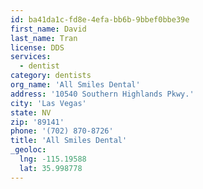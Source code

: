 ```yaml
---
id: ba41da1c-fd8e-4efa-bb6b-9bbef0bbe39e
first_name: David
last_name: Tran
license: DDS
services:
  - dentist
category: dentists
org_name: 'All Smiles Dental'
address: '10540 Southern Highlands Pkwy.'
city: 'Las Vegas'
state: NV
zip: '89141'
phone: '(702) 870-8726'
title: 'All Smiles Dental'
_geoloc:
  lng: -115.19588
  lat: 35.998778
---
```

